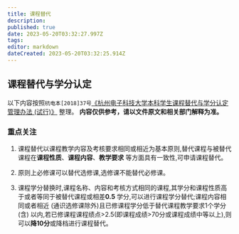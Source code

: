 ```yaml
---
title: 课程替代
description:
published: true
date: 2023-05-20T03:32:27.997Z
tags:
editor: markdown
dateCreated: 2023-05-20T03:32:25.914Z
---
```


## 课程替代与学分认定

以下内容按照`杭电本[2018]37号`[《杭州电子科技大学本科学生课程替代与学分认定管理办法 (试行)》](http://i.hdu.edu.cn/dcp/forward.action?path=/portal/portal&p=pimHomePage##m=pim&t=pd&ptt=d&ptc=13527&pt=&pd=&ps=&psh=)
整理。
**内容仅供参考，请以文件原文和相关部门解释为准。**

### 重点关注

1. 课程替代以课程教学内容及考核要求相同或相近为基本原则,替代课程与被替代课程在**课程性质**、**课程内容**、**教学要求**
   等方面具有一致性,可申请课程替代。

2. 原则上必修课可以替代选修课,选修课不能替代必修课。

3. 课程学分替换时,课程名称、内容和考核方式相同的课程,其学分和课程性质高于或者等同于被替代课程或相差**0.5**
   学分,可以进行课程学分替代;课程内容相同或者相近 (通识选修课除外)且已修课程学分低于替代课程教学要求1个学分(含)
   以内,若已修课程课程绩点>2.5(即课程成绩>70分或课程成绩中等以上),则可以**降10分**或降档进行课程替代。
